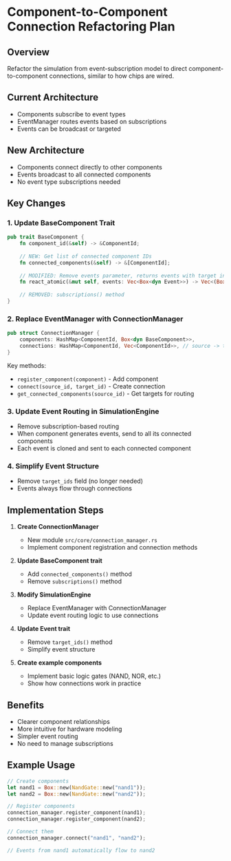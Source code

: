 # Component-to-Component Connection Refactoring Plan

## Overview
Refactor the simulation from event-subscription model to direct component-to-component connections, similar to how chips are wired.

## Current Architecture
- Components subscribe to event types
- EventManager routes events based on subscriptions
- Events can be broadcast or targeted

## New Architecture
- Components connect directly to other components
- Events broadcast to all connected components
- No event type subscriptions needed

## Key Changes

### 1. Update BaseComponent Trait
```rust
pub trait BaseComponent {
    fn component_id(&self) -> &ComponentId;
    
    // NEW: Get list of connected component IDs
    fn connected_components(&self) -> &[ComponentId];
    
    // MODIFIED: Remove events parameter, returns events with target info
    fn react_atomic(&mut self, events: Vec<Box<dyn Event>>) -> Vec<(Box<dyn Event>, u64)>;
    
    // REMOVED: subscriptions() method
}
```

### 2. Replace EventManager with ConnectionManager
```rust
pub struct ConnectionManager {
    components: HashMap<ComponentId, Box<dyn BaseComponent>>,
    connections: HashMap<ComponentId, Vec<ComponentId>>, // source -> targets
}
```

Key methods:
- `register_component(component)` - Add component
- `connect(source_id, target_id)` - Create connection
- `get_connected_components(source_id)` - Get targets for routing

### 3. Update Event Routing in SimulationEngine
- Remove subscription-based routing
- When component generates events, send to all its connected components
- Each event is cloned and sent to each connected component

### 4. Simplify Event Structure
- Remove `target_ids` field (no longer needed)
- Events always flow through connections

## Implementation Steps

1. **Create ConnectionManager**
   - New module `src/core/connection_manager.rs`
   - Implement component registration and connection methods

2. **Update BaseComponent trait**
   - Add `connected_components()` method
   - Remove `subscriptions()` method

3. **Modify SimulationEngine**
   - Replace EventManager with ConnectionManager
   - Update event routing logic to use connections

4. **Update Event trait**
   - Remove `target_ids()` method
   - Simplify event structure

5. **Create example components**
   - Implement basic logic gates (NAND, NOR, etc.)
   - Show how connections work in practice

## Benefits
- Clearer component relationships
- More intuitive for hardware modeling
- Simpler event routing
- No need to manage subscriptions

## Example Usage
```rust
// Create components
let nand1 = Box::new(NandGate::new("nand1"));
let nand2 = Box::new(NandGate::new("nand2"));

// Register components
connection_manager.register_component(nand1);
connection_manager.register_component(nand2);

// Connect them
connection_manager.connect("nand1", "nand2");

// Events from nand1 automatically flow to nand2
```